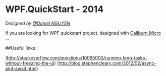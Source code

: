 # WPF.QuickStart - 2014

*Designed by [@Daniel NGUYEN](https://www.linkedin.com/in/nguyendaniel)*

If you are looking for WPF quickstart project, designed with [Caliburn.Micro](https://github.com/Caliburn-Micro) ...


##Useful links :

(http://stackoverflow.com/questions/10065000/running-long-tasks-without-freezing-the-ui)
(http://blog.stephencleary.com/2012/02/async-and-await.html)